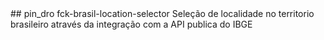 <link href="https://fonts.googleapis.com/icon?family=Material+Icons" rel="stylesheet">
## pin_dro fck-brasil-location-selector
Seleção de localidade no territorio brasileiro através da integração com a API publica do IBGE
